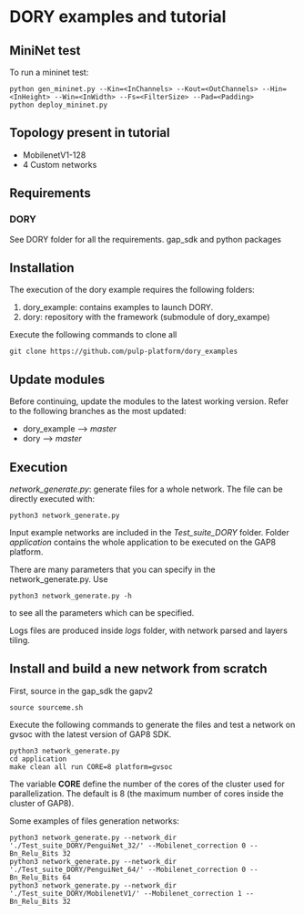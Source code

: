 DORY examples and tutorial
==========================

MiniNet test
------------
To run a mininet test:
```
python gen_mininet.py --Kin=<InChannels> --Kout=<OutChannels> --Hin=<InHeight> --Win=<InWidth> --Fs=<FilterSize> --Pad=<Padding>
python deploy_mininet.py
```

Topology present in tutorial
----------------------------
* MobilenetV1-128
* 4 Custom networks

Requirements
------------

### DORY
See DORY folder for all the requirements. gap_sdk and python packages

Installation
------------
The execution of the dory example requires the following folders:
1. dory_example: contains examples to launch DORY.
2. dory: repository with the framework (submodule of dory_exampe)

Execute the following commands to clone all 
```
git clone https://github.com/pulp-platform/dory_examples
```

## Update modules
Before continuing, update the modules to the latest working version. Refer to the following branches as the most updated:
* dory_example --> *master*
* dory --> *master*

Execution
---------
*network_generate.py*: generate files for a whole network.
The file can be directly executed with:
```
python3 network_generate.py
```
Input example networks are included in the *Test_suite_DORY* folder.
Folder *application* contains the whole application to be executed on the GAP8 platform.

There are many parameters that you can specify in the network_generate.py.
Use

```
python3 network_generate.py -h
```
to see all the parameters which can be specified.

Logs files are produced inside *logs* folder, with network parsed and layers tiling.

Install and build a new network from scratch
--------------------------------------------
First, source in the gap_sdk the gapv2

```
source sourceme.sh
```
Execute the following commands to generate the files and test a network on gvsoc with the latest version of GAP8 SDK.
```
python3 network_generate.py
cd application
make clean all run CORE=8 platform=gvsoc
```

The variable **CORE** define the number of the cores of the cluster used for parallelization. The default is 8 (the maximum number of cores inside the cluster of GAP8).

Some examples of files generation networks:

```
python3 network_generate.py --network_dir './Test_suite_DORY/PenguiNet_32/' --Mobilenet_correction 0 --Bn_Relu_Bits 32
python3 network_generate.py --network_dir './Test_suite_DORY/PenguiNet_64/' --Mobilenet_correction 0 --Bn_Relu_Bits 64
python3 network_generate.py --network_dir './Test_suite_DORY/MobilenetV1/' --Mobilenet_correction 1 --Bn_Relu_Bits 32
```

